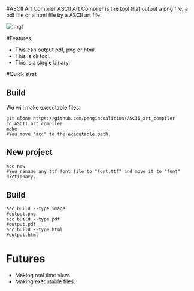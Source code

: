 #ASCII Art Compiler
ASCII Art Compiler is the tool that output a png file, a pdf file or a html file by a ASCII art file.

![img1](https://github.com/pengincoalition/ASCII_art_compiler/raw/master/explain/img1/output.png)

#Features
* This can output pdf, png or html.
* This is cli tool.
* This is a single binary.

#Quick strat
## Build
We will make executable files.
```shell
git clone https://github.com/pengincoalition/ASCII_art_compiler
cd ASCII_art_compiler
make
#You move "acc" to the executable path.
```
## New project
```
acc new
#You rename any ttf font file to "font.ttf" and move it to "font" dictionary.
```

## Build
```shell 
acc build --type image
#output.png
acc build --type pdf
#output.pdf
acc build --type html
#output.html
```

# Futures
* Making real time view.
* Making executable files.
 

